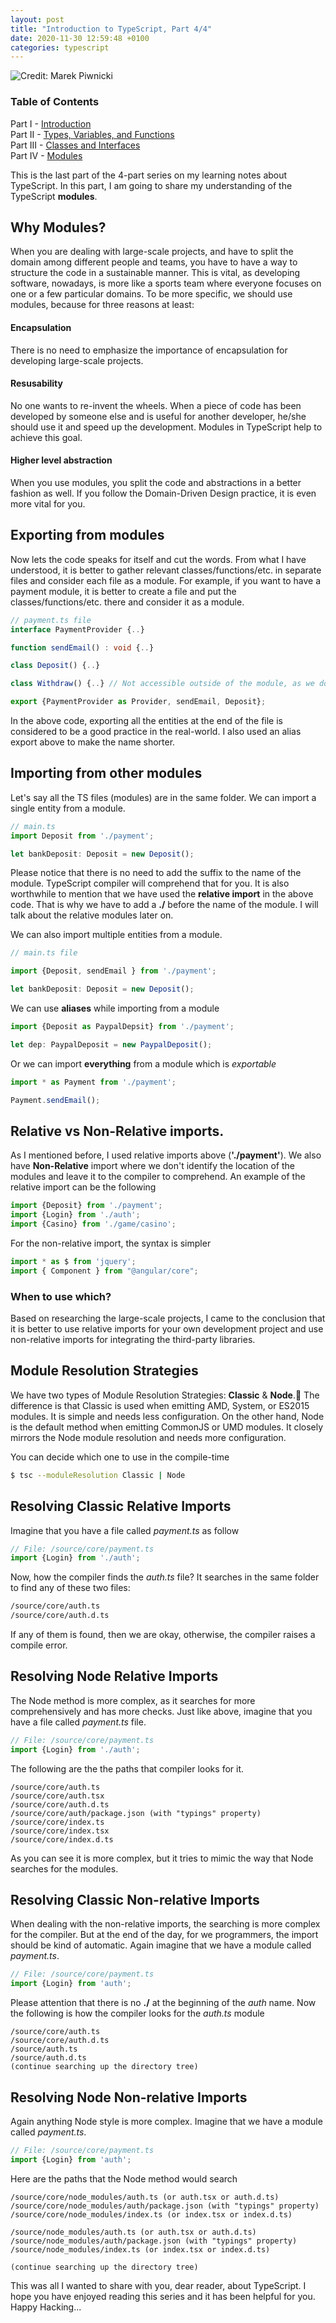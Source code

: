 ```yaml
---
layout: post
title: "Introduction to TypeScript, Part 4/4"
date: 2020-11-30 12:59:48 +0100
categories: typescript
---
```


![Credit: Marek Piwnicki](https://images.unsplash.com/photo-1605904266472-c5be8939cdb6?ixlib=rb-1.2.1&ixid=MXwxMjA3fDB8MHxwaG90by1wYWdlfHx8fGVufDB8fHw%3D&auto=format&fit=crop&w=1401&q=80)

### Table of Contents
Part I - [Introduction](https://vahid-r.com/introduction-to-typescript-part-1)  
Part II - [Types, Variables, and Functions](https://vahid-r.com/introduction-to-typescript-part-2)  
Part III - [Classes and Interfaces](https://vahid-r.com/introduction-to-typescript-part-3)  
Part IV - [Modules](https://vahid-r.com/introduction-to-typescript-part-4)


This is the last part of the 4-part series on my learning notes about TypeScript. 
In this part, I am going to share my understanding of the TypeScript **modules**.

## Why Modules?
When you are dealing with large-scale projects, and have to split the domain among different people and teams, you have to have a way to structure the code in a sustainable manner. 
This is vital, as developing software, nowadays, is more like a sports team where everyone focuses on one or a few particular domains. 
To be more specific, we should use modules, because for three reasons at least:
#### Encapsulation
There is no need to emphasize the importance of encapsulation for developing large-scale projects. 
#### Resusability
No one wants to re-invent the wheels. When a piece of code has been developed by someone else and is useful for another developer, he/she should use it and speed up the development. Modules in TypeScript help to achieve this goal.
#### Higher level abstraction
When you use modules, you split the code and abstractions in a better fashion as well. If you follow the Domain-Driven Design practice, it is even more vital for you.

## Exporting from modules
Now lets the code speaks for itself and cut the words. 
From what I have understood, it is better to gather relevant classes/functions/etc. in separate files and consider each file as a module. 
For example, if you want to have a payment module, it is better to create a file and put the classes/functions/etc. there and consider it as a module.
```typescript
// payment.ts file
interface PaymentProvider {..}

function sendEmail() : void {..}

class Deposit() {..}

class Withdraw() {..} // Not accessible outside of the module, as we don't export it

export {PaymentProvider as Provider, sendEmail, Deposit};
```
In the above code, exporting all the entities at the end of the file is considered to be a good practice in the real-world. 
I also used an alias export above to make the name shorter. 

## Importing from other modules
Let's say all the TS files (modules) are in the same folder. We can import a single entity from a module.
```typescript
// main.ts
import Deposit from './payment';

let bankDeposit: Deposit = new Deposit();
```
Please notice that there is no need to add the suffix to the name of the module. TypeScript compiler will comprehend that for you.
It is also worthwhile to mention that we have used the **relative import** in the above code. That is why we have to add a **./** before the name of the module.
I will talk about the relative modules later on. 

We can also import multiple entities from a module. 
```typescript
// main.ts file

import {Deposit, sendEmail } from './payment';

let bankDeposit: Deposit = new Deposit();
```

We can use **aliases** while importing from a module
```typescript
import {Deposit as PaypalDepsit} from './payment';

let dep: PaypalDeposit = new PaypalDeposit();
```

Or we can import **everything** from a module which is *exportable*
```typescript
import * as Payment from './payment';

Payment.sendEmail();
```

## Relative vs Non-Relative imports.
As I mentioned before, I used relative imports above (**'./payment'**). We also have **Non-Relative** import where we don't identify the location of the modules and leave it to the compiler to comprehend. 
An example of the relative import can be the following
```typescript
import {Deposit} from './payment';
import {Login} from './auth';
import {Casino} from './game/casino';
```
For the non-relative import, the syntax is simpler
```typescript
import * as $ from 'jquery';
import { Component } from "@angular/core";
```
### When to use which? 
Based on researching the large-scale projects, I came to the conclusion that it is better to use relative imports for your own development project and use non-relative imports for integrating the third-party libraries. 

## Module Resolution Strategies
We have two types of Module Resolution Strategies: **Classic** & **Node**.
ُThe difference is that Classic is used when emitting AMD, System, or ES2015 modules. 
It is simple and needs less configuration.
On the other hand, Node is the default method when emitting CommonJS or UMD modules. It closely mirrors the Node module resolution and needs more configuration.

You can decide which one to use in the compile-time
```bash
$ tsc --moduleResolution Classic | Node
```

## Resolving Classic Relative Imports
Imagine that you have a file called *payment.ts* as follow
```typescript
// File: /source/core/payment.ts
import {Login} from './auth';
```

Now, how the compiler finds the *auth.ts* file? It searches in the same folder to find any of these two files:
```bash
/source/core/auth.ts
/source/core/auth.d.ts
```
If any of them is found, then we are okay, otherwise, the compiler raises a compile error. 


## Resolving Node Relative Imports
The Node method is more complex, as it searches for more comprehensively and has more checks.
Just like above, imagine that you have a file called *payment.ts* file. 
```typescript
// File: /source/core/payment.ts
import {Login} from './auth';
```
The following are the the paths that compiler looks for it. 
```
/source/core/auth.ts
/source/core/auth.tsx
/source/core/auth.d.ts
/source/core/auth/package.json (with "typings" property)
/source/core/index.ts
/source/core/index.tsx
/source/core/index.d.ts
```
As you can see it is more complex, but it tries to mimic the way that Node searches for the modules. 

## Resolving Classic Non-relative Imports
When dealing with the non-relative imports, the searching is more complex for the compiler. But at the end of the day, for we programmers, the import should be kind of automatic. 
Again imagine that we have a module called *payment.ts*.
```typescript
// File: /source/core/payment.ts
import {Login} from 'auth';
```
Please attention that there is no **./** at the beginning of the *auth* name. 
Now the following is how the compiler looks for the *auth.ts* module
```
/source/core/auth.ts
/source/core/auth.d.ts
/source/auth.ts
/source/auth.d.ts
(continue searching up the directory tree)
```

## Resolving Node Non-relative Imports
Again anything Node style is more complex.
 Imagine that we have a module called *payment.ts*.
```typescript
// File: /source/core/payment.ts
import {Login} from 'auth';
```
Here are the paths that the Node method would search 
```
/source/core/node_modules/auth.ts (or auth.tsx or auth.d.ts)
/source/core/node_modules/auth/package.json (with "typings" property)
/source/core/node_modules/index.ts (or index.tsx or index.d.ts)

/source/node_modules/auth.ts (or auth.tsx or auth.d.ts)
/source/node_modules/auth/package.json (with "typings" property)
/source/node_modules/index.ts (or index.tsx or index.d.ts)

(continue searching up the directory tree)
```


This was all I wanted to share with you, dear reader, about TypeScript. I hope you have enjoyed reading this series and it has been helpful for you. 
Happy Hacking...
